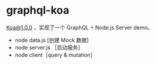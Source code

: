 # graphql-koa

Koa@1.0.0 ，实现了一个 GraphQL + Node.js Server demo。

- node data.js [创建 Mock 数据]
- node server.js ［启动服务］
- node client［query & mutation］